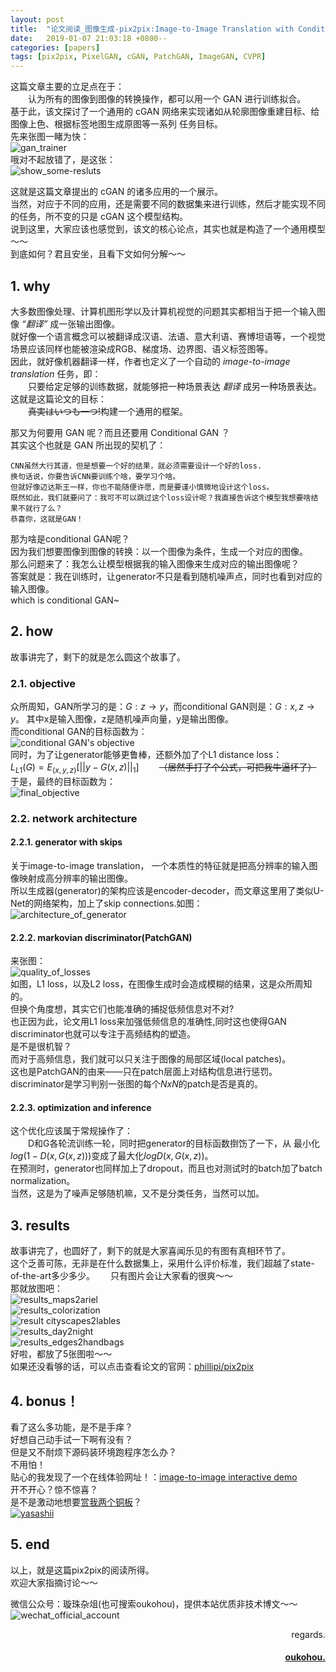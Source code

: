 ```yaml
---
layout: post
title:  "论文阅读_图像生成-pix2pix:Image-to-Image Translation with Conditional Adversarial Networks "
date:   2019-01-07 21:03:18 +0800--
categories: [papers]
tags: [pix2pix, PixelGAN, cGAN, PatchGAN, ImageGAN, CVPR]  
---
```



这篇文章主要的立足点在于：  
　　认为所有的图像到图像的转换操作，都可以用一个 GAN 进行训练拟合。  
基于此，该文探讨了一个通用的 cGAN 网络来实现诸如从轮廓图像重建目标、给图像上色、根据标签地图生成原图等一系列
任务目标。  
先来张图一睹为快：  
![gan_trainer](https://s1.ax2x.com/2019/01/12/5dLOYa.jpg)  
哦对不起放错了，是这张：  
![show_some-resluts](https://s1.ax2x.com/2019/01/07/5dQh4G.png)    

这就是这篇文章提出的 cGAN 的诸多应用的一个展示。    
当然，对应于不同的应用，还是需要不同的数据集来进行训练，然后才能实现不同的任务，所不变的只是 cGAN 这个模型结构。  
说到这里，大家应该也感觉到，该文的核心论点，其实也就是构造了一个通用模型～～  
到底如何？君且安坐，且看下文如何分解～～  

## 1. why  

大多数图像处理、计算机图形学以及计算机视觉的问题其实都相当于把一个输入图像 *“翻译”* 成一张输出图像。  
就好像一个语言概念可以被翻译成汉语、法语、意大利语、赛博坦语等，一个视觉场景应该同样也能被渲染成RGB、梯度场、边界图、语义标签图等。    
因此，就好像机器翻译一样，作者也定义了一个自动的 *image-to-image translation* 任务，即：    
　　只要给定足够的训练数据，就能够把一种场景表达 *翻译* 成另一种场景表达。　　    
这就是这篇论文的目标：  
　　~~真実はいつも一つ!~~构建一个通用的框架。  

那又为何要用 GAN 呢？而且还要用 Conditional GAN ？  
其实这个也就是 GAN 所出现的契机了：
```text
CNN虽然大行其道，但是想要一个好的结果，就必须需要设计一个好的loss.
换句话说，你要告诉CNN要训练个啥，要学习个啥。
但就好像迈达斯王一样，你也不能随便许愿，而是要谨小慎微地设计这个loss。
既然如此，我们就要问了：我可不可以跳过这个loss设计呢？我直接告诉这个模型我想要啥结果不就行了么？  
恭喜你，这就是GAN！
```
那为啥是conditional GAN呢？  
因为我们想要图像到图像的转换：以一个图像为条件，生成一个对应的图像。  
那么问题来了：我怎么让模型根据我的输入图像来生成对应的输出图像呢？  
答案就是：我在训练时，让generator不只是看到随机噪声点，同时也看到对应的输入图像。  
which is conditional GAN~   

## 2. how
故事讲完了，剩下的就是怎么圆这个故事了。  

### 2.1. objective
众所周知，GAN所学习的是：$G: z → y$，而conditional GAN则是：$G: {x,z}→y$。
其中x是输入图像，z是随机噪声向量，y是输出图像。  
而conditional GAN的目标函数为：  
![conditional GAN's objective](https://s1.ax2x.com/2019/01/12/5dLp8S.png)   
同时，为了让generator能够更鲁棒，还额外加了个L1 distance loss：  
$L_{L1}(G) = E_(x,y,z)[||y-G(x,z)||_1]$　　 ~~（居然手打了个公式，可把我牛逼坏了）~~   
于是，最终的目标函数为：  
![final_objective](https://s1.ax2x.com/2019/01/12/5dLuHh.png)  

### 2.2. network architecture
#### 2.2.1. generator with skips
关于image-to-image translation， 一个本质性的特征就是把高分辨率的输入图像映射成高分辨率的输出图像。  
所以生成器(generator)的架构应该是encoder-decoder，而文章这里用了类似U-Net的网络架构，加上了skip connections.如图：  
![architecture_of_generator](https://s1.ax2x.com/2019/01/12/5dKrP2.png)  


#### 2.2.2. markovian discriminator(PatchGAN)
来张图：  
![quality_of_losses](https://s1.ax2x.com/2019/01/12/5dKe4S.png)   
如图，L1 loss，以及L2 loss，在图像生成时会造成模糊的结果，这是众所周知的。  
但换个角度想，其实它们也能准确的捕捉低频信息对不对?  
也正因为此，论文用L1 loss来加强低频信息的准确性,同时这也使得GAN discriminator也就可以专注于高频结构的塑造。  
是不是很机智？  
而对于高频信息，我们就可以只关注于图像的局部区域(local patches)。  
这也是PatchGAN的由来——只在patch层面上对结构信息进行惩罚。
discriminator是学习判别一张图的每个$NxN$的patch是否是真的。  

#### 2.2.3. optimization and inference
这个优化应该属于常规操作了：  
　　D和G各轮流训练一轮，同时把generator的目标函数捯饬了一下，从
最小化$log(1-D(x, G(x,z)))$变成了最大化$logD(x,G(x,z))$。  
在预测时，generator也同样加上了dropout，而且也对测试时的batch加了batch normalization。  
当然，这是为了噪声足够随机嘛，又不是分类任务，当然可以加。

## 3. results
故事讲完了，也圆好了，剩下的就是大家喜闻乐见的有图有真相环节了。  
这个乏善可陈，无非是在什么数据集上，采用什么评价标准，我们超越了state-of-the-art多少多少。　　
只有图片会让大家看的很爽～～  
那就放图吧：  
![results_maps2ariel](https://s1.ax2x.com/2019/01/12/5dKAMN.png)  
![results_colorization](https://s1.ax2x.com/2019/01/12/5dKteu.png)  
![result cityscapes2lables](https://s1.ax2x.com/2019/01/12/5dK6g9.png)  
![results_day2night](https://s1.ax2x.com/2019/01/12/5dKN0A.png)   
![results_edges2handbags](https://s1.ax2x.com/2019/01/12/5dKkaO.png)   
好啦，都放了5张图啦～～  
如果还没看够的话，可以点击查看论文的官网：[phillipi/pix2pix](https://phillipi.github.io/pix2pix/)  

## 4. bonus！
看了这么多功能，是不是手痒？  
好想自己动手试一下啊有没有？  
但是又不耐烦下源码装环境跑程序怎么办？  
不用怕！  
贴心的我发现了一个在线体验网址！：[image-to-image interactive demo](https://affinelayer.com/pixsrv/)  
开不开心？惊不惊喜？   
是不是激动地想要[赏我两个铜板](https://www.oukohou.wang/donate/ "那就赏吧，点击直达打赏页面～～ ")？    
[![yasashii](https://s1.ax2x.com/2018/12/19/5Qxfd6.jpg "当然，女孩子会更温柔的啦～～")](https://www.oukohou.wang/donate/)  

  
## 5. end

以上，就是这篇pix2pix的阅读所得。  
欢迎大家指摘讨论～～    

微信公众号：璇珠杂俎(也可搜索oukohou)，提供本站优质非技术博文～～
![wechat_official_account](https://www.oukohou.wang/assets/imgs/wechat_official_account.png)  


  


<p  align="right">regards.</p>
<h4 align="right">
    <a href="https:www.oukohou.wang">
        oukohou.
    </a>
</h4>

